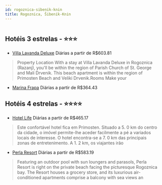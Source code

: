 ```yaml
---
id: rogoznica-sibenik-knin
title: Rogoznica, Šibenik-Knin
---
```


<center><img src="https://assets.cosmos-data.com/1/001db265b6739d7e0b26bb7701c9f516/636912.jpg" alt="" /></center>


## Hotéis 3 estrelas - ⭐️⭐️⭐️

-    [Villa Lavanda Deluxe](https://www.hurb.com/hoteis/rogoznica/villa-lavanda-deluxe-JNP-JP180954?cmp=18055) Diárias a partir de R$603.81
   > Property Location With a stay at Villa Lavanda Deluxe in Rogoznica (Razanj), you&apos;ll be within the region of Parish Church of St. George and Mali Drvenik.  This beach apartment is within the region of Primosten Beach and Veliki Drvenik.Rooms Make your
-    [Marina Frapa](https://www.hurb.com/hoteis/rogoznica/marina-frapa-JNP-JP598701?cmp=18055) Diárias a partir de R$364.43
   > 

## Hotéis 4 estrelas - ⭐️⭐️⭐️⭐️

-    [Hotel Life](https://www.hurb.com/hoteis/rogoznica/hotel-life-JNP-JP335479?cmp=18055) Diárias a partir de R$465.17
   > Este confortável hotel fica em Primosten. Situado a 5. 0 km do centro da cidade, o imóvel permite-lhe aceder facilmente a pé a variados locais de interesse. O hotel encontra-se a 7. 0 km das principais zonas de entretenimento. A 1. 2 km, os viajantes irão
-    [Perla Resort](https://www.hurb.com/hoteis/rogoznica/perla-resort-JNP-JP272908?cmp=18055) Diárias a partir de R$583.19
   > Featuring an outdoor pool with sun loungers and parasols, Perla Resort is right on the private beach facing the picturesque Rogoznica bay. The Resort houses a grocery store, and its luxurious air-conditioned apartments comprise a balcony with sea views an
